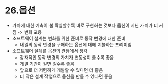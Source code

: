 # 26.옵션
- 가치에 대한 예측이 불 확실할수록 바로 구현하는 것보다 옵션이 지닌 가치가 더 커짐 -> 변화 포용
- 소프트웨어 설계는 변화를 위한 준비로 동작 변경에 대한 준비
  - 내일의 동작 변경을 구매하는 옵션에 대해 지불하는 프리미엄
- 소프트웨어 설계를 옵션의 관점에서 생각
  - 잠재적인 동작 변경의 가치가 변동성이 클수록 좋음
  - 개발 기간이 길면 길수록 좋음
  - 앞으로 더 저렴하게 개발할 수 있다면 더 좋음
  - 더 작은 설계 작업으로 옵션을 만들 수 있다면 좋음